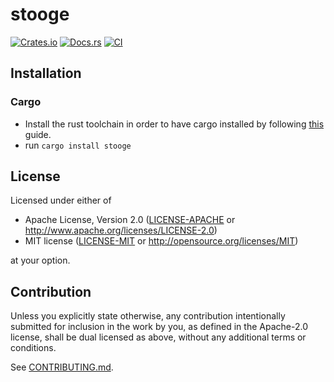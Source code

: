 # stooge

[![Crates.io](https://img.shields.io/crates/v/stooge.svg)](https://crates.io/crates/stooge)
[![Docs.rs](https://docs.rs/stooge/badge.svg)](https://docs.rs/stooge)
[![CI](https://github.com/sturmin/stooge/workflows/CI/badge.svg)](https://github.com/sturmin/stooge/actions)

## Installation

### Cargo

* Install the rust toolchain in order to have cargo installed by following
  [this](https://www.rust-lang.org/tools/install) guide.
* run `cargo install stooge`

## License

Licensed under either of

 * Apache License, Version 2.0
   ([LICENSE-APACHE](LICENSE-APACHE) or http://www.apache.org/licenses/LICENSE-2.0)
 * MIT license
   ([LICENSE-MIT](LICENSE-MIT) or http://opensource.org/licenses/MIT)

at your option.

## Contribution

Unless you explicitly state otherwise, any contribution intentionally submitted
for inclusion in the work by you, as defined in the Apache-2.0 license, shall be
dual licensed as above, without any additional terms or conditions.

See [CONTRIBUTING.md](CONTRIBUTING.md).
